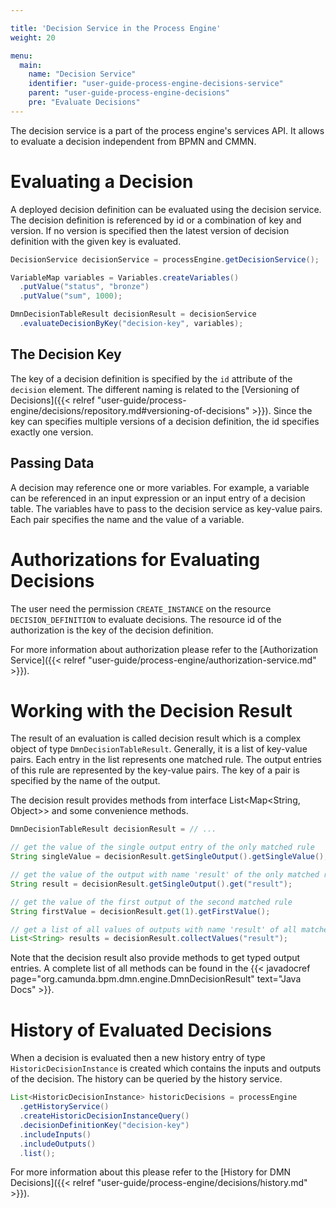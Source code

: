```yaml
---

title: 'Decision Service in the Process Engine'
weight: 20

menu:
  main:
    name: "Decision Service"
    identifier: "user-guide-process-engine-decisions-service"
    parent: "user-guide-process-engine-decisions"
    pre: "Evaluate Decisions"
---
```


The decision service is a part of the process engine's services API. It allows to evaluate a decision independent from BPMN and CMMN.

# Evaluating a Decision

A deployed decision definition can be evaluated using the decision service. The decision definition is referenced by id or a combination of key and version. If no version is specified then the latest version of decision definition with the given key is evaluated.

```java
DecisionService decisionService = processEngine.getDecisionService();

VariableMap variables = Variables.createVariables()
  .putValue("status", "bronze")
  .putValue("sum", 1000);

DmnDecisionTableResult decisionResult = decisionService
  .evaluateDecisionByKey("decision-key", variables);
```

## The Decision Key

The key of a decision definition is specified by the `id` attribute of the `decision` element. The different naming is related to the [Versioning of Decisions]({{< relref "user-guide/process-engine/decisions/repository.md#versioning-of-decisions" >}}). Since the key can specifies multiple versions of a decision definition, the id specifies exactly one version. 

## Passing Data

A decision may reference one or more variables. For example, a variable can be referenced in an input expression or an input entry of a decision table. The variables have to pass to the decision service as key-value pairs. Each pair specifies the name and the value of a variable.

# Authorizations for Evaluating Decisions

The user need the permission `CREATE_INSTANCE` on the resource `DECISION_DEFINITION` to evaluate decisions. The resource id of the authorization is the key of the decision definition.

For more information about authorization please refer to the [Authorization Service]({{< relref "user-guide/process-engine/authorization-service.md" >}}).

# Working with the Decision Result

The result of an evaluation is called decision result which is a complex object of type `DmnDecisionTableResult`. Generally, it is a list of key-value pairs. Each entry in the list represents one matched rule. The output entries of this rule are represented by the key-value pairs. The key of a pair is specified by the name of the output. 

The decision result provides methods from interface List\<Map\<String, Object\>\> and some convenience methods.

```java
DmnDecisionTableResult decisionResult = // ...

// get the value of the single output entry of the only matched rule 
String singleValue = decisionResult.getSingleOutput().getSingleValue();

// get the value of the output with name 'result' of the only matched rule
String result = decisionResult.getSingleOutput().get("result");

// get the value of the first output of the second matched rule
String firstValue = decisionResult.get(1).getFirstValue();

// get a list of all values of outputs with name 'result' of all matched rules
List<String> results = decisionResult.collectValues("result");
```

Note that the decision result also provide methods to get typed output entries. A complete list of all methods can be found in the {{< javadocref page="org.camunda.bpm.dmn.engine.DmnDecisionResult" text="Java Docs" >}}.

# History of Evaluated Decisions

When a decision is evaluated then a new history entry of type `HistoricDecisionInstance` is created which contains the inputs and outputs of the decision. The history can be queried by the history service.

```java
List<HistoricDecisionInstance> historicDecisions = processEngine
  .getHistoryService()
  .createHistoricDecisionInstanceQuery()
  .decisionDefinitionKey("decision-key")
  .includeInputs()
  .includeOutputs()
  .list();
```

For more information about this please refer to the [History for DMN Decisions]({{< relref "user-guide/process-engine/decisions/history.md" >}}).
